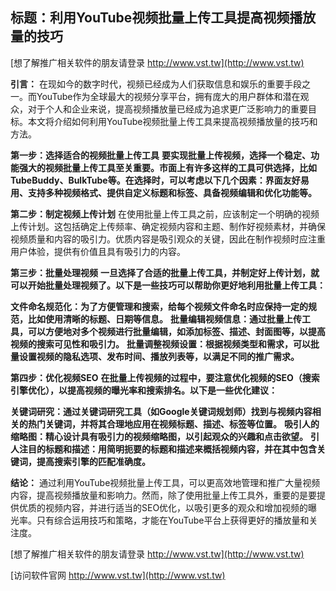 ## **标题：利用YouTube视频批量上传工具提高视频播放量的技巧**

[想了解推广相关软件的朋友请登录 http://www.vst.tw](http://www.vst.tw)

**引言：**
在现如今的数字时代，视频已经成为人们获取信息和娱乐的重要手段之一。而YouTube作为全球最大的视频分享平台，拥有庞大的用户群体和潜在观众，对于个人和企业来说，提高视频播放量已经成为追求更广泛影响力的重要目标。本文将介绍如何利用YouTube视频批量上传工具来提高视频播放量的技巧和方法。

**第一步：选择适合的视频批量上传工具**
**要实现批量上传视频，选择一个稳定、功能强大的视频批量上传工具至关重要。市面上有许多这样的工具可供选择，比如TubeBuddy、BulkTube等。在选择时，可以考虑以下几个因素：界面友好易用、支持多种视频格式、提供自定义标题和标签、具备视频编辑和优化功能等。**

**第二步：制定视频上传计划**
在使用批量上传工具之前，应该制定一个明确的视频上传计划。这包括确定上传频率、确定视频内容和主题、制作好视频素材，并确保视频质量和内容的吸引力。优质内容是吸引观众的关键，因此在制作视频时应注重用户体验，提供有价值且具有吸引力的内容。

**第三步：批量处理视频**
**一旦选择了合适的批量上传工具，并制定好上传计划，就可以开始批量处理视频了。以下是一些技巧可以帮助你更好地利用批量上传工具：**

**文件命名规范化：为了方便管理和搜索，给每个视频文件命名时应保持一定的规范，比如使用清晰的标题、日期等信息。**
**批量编辑视频信息：通过批量上传工具，可以方便地对多个视频进行批量编辑，如添加标签、描述、封面图等，以提高视频的搜索可见性和吸引力。**
**批量调整视频设置：根据视频类型和需求，可以批量设置视频的隐私选项、发布时间、播放列表等，以满足不同的推广需求。**

**第四步：优化视频SEO**
**在批量上传视频的过程中，要注意优化视频的SEO（搜索引擎优化），以提高视频的曝光率和搜索排名。以下是一些优化建议：**

**关键词研究：通过关键词研究工具（如Google关键词规划师）找到与视频内容相关的热门关键词，并将其合理地应用在视频标题、描述、标签等位置。**
**吸引人的缩略图：精心设计具有吸引力的视频缩略图，以引起观众的兴趣和点击欲望。**
**引人注目的标题和描述：用简明扼要的标题和描述来概括视频内容，并在其中包含关键词，提高搜索引擎的匹配准确度。**

**结论：**
通过利用YouTube视频批量上传工具，可以更高效地管理和推广大量视频内容，提高视频播放量和影响力。然而，除了使用批量上传工具外，重要的是要提供优质的视频内容，并进行适当的SEO优化，以吸引更多的观众和增加视频的曝光率。只有综合运用技巧和策略，才能在YouTube平台上获得更好的播放量和关注度。

[想了解推广相关软件的朋友请登录 http://www.vst.tw](http://www.vst.tw)


[访问软件官网 http://www.vst.tw](http://www.vst.tw)

